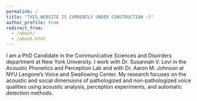 ```yaml
---
permalink: /
title: "THIS WEBSITE IS CURRENTLY UNDER CONSTRUCTION :)"
author_profile: true
redirect_from: 
  - /about/
  - /about.html
---
```


I am a PhD Candidate in the Communicative Sciences and Disorders department at New York University. I work with Dr. Susannah V. Levi in the Acoustic Phonetics and Perception Lab and with Dr. Aaron M. Johnson at NYU Langone’s Voice and Swallowing Center. My research focuses on the acoustic and social dimensions of pathologized and non-pathologized voice qualities using acoustic analysis, perception experiments, and automatic detection methods.
